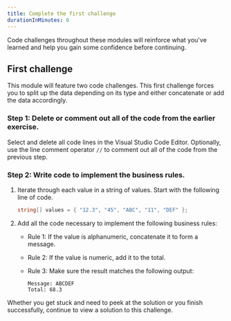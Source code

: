 ```yaml
---
title: Complete the first challenge
durationInMinutes: 6
---
```


Code challenges throughout these modules will reinforce what you've learned and help you gain some confidence before continuing.

## First challenge

This module will feature two code challenges. This first challenge forces you to split up the data depending on its type and either concatenate or add the data accordingly.

### Step 1: Delete or comment out all of the code from the earlier exercise.

Select and delete all code lines in the Visual Studio Code Editor. Optionally, use the line comment operator `//` to comment out all of the code from the previous step.

### Step 2: Write code to implement the business rules.

1. Iterate through each value in a string of values. Start with the following line of code.

    ```c#
    string[] values = { "12.3", "45", "ABC", "11", "DEF" };
    ```

2. Add all the code necessary to implement the following business rules:

    - Rule 1: If the value is alphanumeric, concatenate it to form a message.
    - Rule 2: If the value is numeric, add it to the total.
    - Rule 3: Make sure the result matches the following output:

        ```Output
        Message: ABCDEF
        Total: 68.3
        ```

Whether you get stuck and need to peek at the solution or you finish successfully, continue to view a solution to this challenge.
